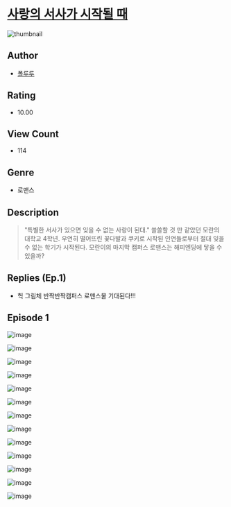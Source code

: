# [사랑의 서사가 시작될 때](https://comic.naver.com/challenge/list?titleId=810763)
![thumbnail](https://image-comic.pstatic.net/user_contents_data/challenge_comic/2023/05/24/277460/upload_7161117463037622117_480x623.jpeg)

## Author
- [폴루루](https://comic.naver.com/artistTitle?id=277460)

## Rating
- 10.00

## View Count
- 114

## Genre
- 로맨스

## Description
> "특별한 서사가 있으면 잊을 수 없는 사랑이 된대." 쓸쓸할 것 만 같았던 모란의 대학교 4학년. 우연히 떨어뜨린 꽃다발과 쿠키로 시작된 인연들로부터 절대 잊을 수 없는 학기가 시작된다. 모란이의 마지막 캠퍼스 로맨스는 해피엔딩에 닿을 수 있을까?

## Replies (Ep.1)
- 헉 그림체 반짝반짝캠퍼스 로맨스물 기대된다!!!

## Episode 1
![image](https://image-comic.pstatic.net/user_contents_data/challenge_comic/2023/05/24/277460/upload_4121698794165384754.jpeg)

![image](https://image-comic.pstatic.net/user_contents_data/challenge_comic/2023/05/24/277460/upload_3833186045503157349.jpeg)

![image](https://image-comic.pstatic.net/user_contents_data/challenge_comic/2023/05/24/277460/upload_7148114445203682101.jpeg)

![image](https://image-comic.pstatic.net/user_contents_data/challenge_comic/2023/05/24/277460/upload_7005739788466938928.jpeg)

![image](https://image-comic.pstatic.net/user_contents_data/challenge_comic/2023/05/24/277460/upload_7220453522962330673.jpeg)

![image](https://image-comic.pstatic.net/user_contents_data/challenge_comic/2023/05/24/277460/upload_3990806513397609062.jpeg)

![image](https://image-comic.pstatic.net/user_contents_data/challenge_comic/2023/05/24/277460/upload_7220732778125943601.jpeg)

![image](https://image-comic.pstatic.net/user_contents_data/challenge_comic/2023/05/24/277460/upload_7077800646643638832.jpeg)

![image](https://image-comic.pstatic.net/user_contents_data/challenge_comic/2023/05/24/277460/upload_7292230935546979129.jpeg)

![image](https://image-comic.pstatic.net/user_contents_data/challenge_comic/2023/05/24/277460/upload_4122255328276603698.jpeg)

![image](https://image-comic.pstatic.net/user_contents_data/challenge_comic/2023/05/24/277460/upload_7221349818209153891.jpeg)

![image](https://image-comic.pstatic.net/user_contents_data/challenge_comic/2023/05/24/277460/upload_3544385890386470242.jpeg)

![image](https://image-comic.pstatic.net/user_contents_data/challenge_comic/2023/05/24/277460/upload_3833236395404898356.jpeg)
